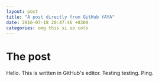 ```yaml
---
layout: post
title: "A post directly from GitHub YAYA"
date: 2016-07-18 20:47:46 +0300
categories: omg this si so colo
---
```

# The post 

Hello. This is written in GitHub's editor. Testing testing. Ping.
